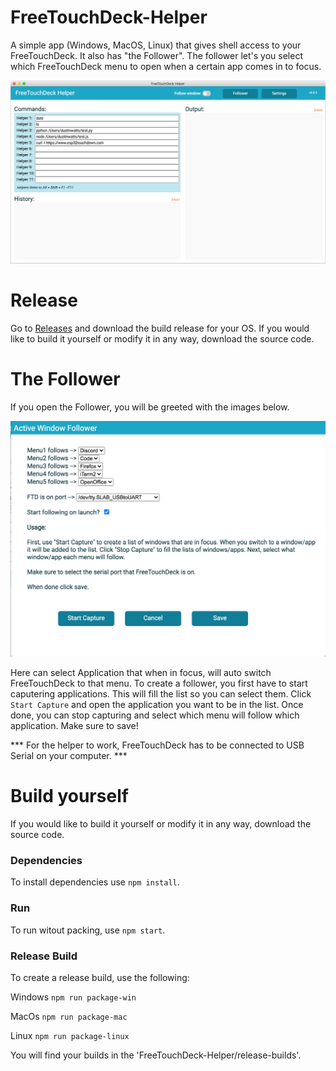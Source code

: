 # FreeTouchDeck-Helper
 A simple app (Windows, MacOS, Linux) that gives shell access to your FreeTouchDeck. It also has "the Follower". The follower let's you select which FreeTouchDeck menu to open when a certain app comes in to focus.

 ![](Images/FreeTouchDeck-Helper.png)

# Release

Go to [Releases](https://github.com/DustinWatts/FreeTouchDeck-Helper/releases) and download the build release for your OS. If you would like to build it yourself or modify it in any way, download the source code.

# The Follower

If you open the Follower, you will be greeted with the images below.

![](Images/Autofollow.png)

Here can select Application that when in focus, will auto switch FreeTouchDeck to that menu. To create a follower, you first have to start caputering applications. This will fill the list so you can select them. Click `Start Capture` and open the application you want to be in the list. Once done, you can stop capturing and select which menu will follow which application. Make sure to save! 

*** For the helper to work, FreeTouchDeck has to be connected to USB Serial on your computer. ***

# Build yourself

If you would like to build it yourself or modify it in any way, download the source code.

### Dependencies

To install dependencies use `npm install`. 

### Run

To run witout packing, use `npm start`.

### Release Build

To create a release build, use the following:

Windows `npm run package-win`

MacOs `npm run package-mac`

Linux `npm run package-linux`

You will find your builds in the 'FreeTouchDeck-Helper/release-builds'.
